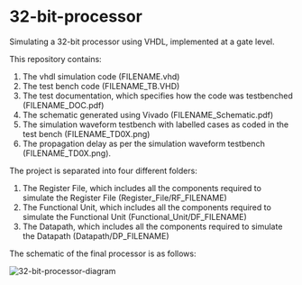 # 32-bit-processor
Simulating a 32-bit processor using VHDL, implemented at a gate level. 

This repository contains:
1. The vhdl simulation code (FILENAME.vhd)
2. The test bench code (FILENAME_TB.VHD)
3. The test documentation, which specifies how the code was testbenched (FILENAME_DOC.pdf)
4. The schematic generated using Vivado (FILENAME_Schematic.pdf)
5. The simulation waveform testbench with labelled cases as coded in the test bench (FILENAME_TD0X.png)
6. The propagation delay as per the simulation waveform testbench (FILENAME_TD0X.png).

The project is separated into four different folders:
1. The Register File, which includes all the components required to simulate the Register File (Register_File/RF_FILENAME)
2. The Functional Unit, which includes all the components required to simulate the Functional Unit (Functional_Unit/DF_FILENAME)
3. The Datapath, which includes all the components required to simulate the Datapath (Datapath/DP_FILENAME)

The schematic of the final processor is as follows:

![32-bit-processor-diagram](https://github.com/user-attachments/assets/e3cb8e46-d9f1-41f0-bfda-30bf2fb6eb07)
